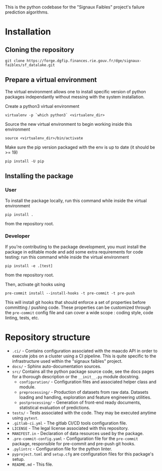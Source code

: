 This is the python codebase for the "Signaux Faibles" project's failure prediction algorithms.

# Installation

## Cloning the repository

``` shell
git clone https://forge.dgfip.finances.rie.gouv.fr/dge/signaux-faibles/sf_datalake.git

```

## Prepare a virtual environment

The virtual environment allows one to install specific version of python packages independantly without messing with the system installation.

Create a python3 virtual environment

``` shell
virtualenv -p `which python3` <virtualenv_dir>
```

Source the new virtual environment to begin working inside this environment

``` shell
source <virtualenv_dir>/bin/activate
```

Make sure the pip version packaged with the env is up to date (it should be >= 19)

``` shell
pip install -U pip
```

## Installing the package

### User

To install the package locally, run this command while inside the virtual environment

``` shell
pip install .
```

from the repository root.

### Developer

If you're contributing to the package development, you must install the package in editable mode and add some extra requirements for code testing: run this command while inside the virtual environment

``` shell
pip install -e .[test]
```

from the repository root.

Then, activate git hooks using

``` shell
pre-commit install --install-hooks -t pre-commit -t pre-push
```

This will install git hooks that should enforce a set of properties before committing / pushing code. These properties can be customized through the `pre-commit` config file and can cover a wide scope : coding style, code linting, tests, etc.

# Repository structure

- `.ci/` - Contains configuration associated with the maacdo API in order to execute jobs on a cluster using a CI pipeline. This is quite specific to the infrastructure used within the "signaux faibles" project.
- `docs/` - Sphinx auto-documentation sources.
- `src/` Contains all the python package source code, see the docs pages for a thorough description or the `__init__.py` module docstring.
    - `configuration/` - Configuration files and associated helper class and module.
    - `preprocessing/` - Production of datasets from raw data. Datasets loading and handling, exploration and feature engineering utilities.
    - `postprocessing/` - Generation of front-end ready documents, statistical evaluation of predictions.
- `tests/` - Tests associated with the code. They may be executed anytime using `pytest`.
- `.gitlab-ci.yml` - The gitlab CI/CD tools configuration file.
- `LICENSE` - The legal license associated with this repository.
- `MANIFEST.in` - Declaration of data resources used by the package.
- `.pre-commit-config.yaml` - Configuration file for the `pre-commit` package, responsible for pre-commit and pre-push git hooks.
- `.pylintrc` - Configuration file for the python linter.
- `pyproject.toml` and `setup.cfg` are configuration files for this package's setup.
- `README.md` - This file.
